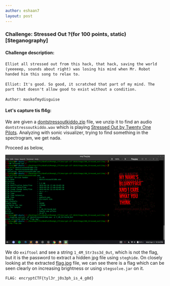 ```yaml
---
author: eshaan7
layout: post
---
```



### Challenge: Stressed Out ?(for 100 points, static) [Steganography]

#### Challenge description: 

	Elliot all stressed out from this hack, that hack, saving the world (yeeeeep, sounds about right) was losing his mind when Mr. Robot handed him this song to relax to.
     
	Elliot: It's good. So good, it scratched that part of my mind. The part that doesn't allow good to exist without a condition.
     
	Author: maskofmydisguise

#### Let's capture tis fl4g: 

We are given a [dontstressoutkiddo.zip](https://github.com/mishrasunny174/encrypt-ctf/blob/master/Stego/100_Stressed_out%3F/dontstressoutkiddo.zip) file, we unzip it to find an audio `dontstressoutkiddo.wav` which is playing [Stressed Out by Twenty One Pilots](https://www.youtube.com/watch?v=pXRviuL6vMY).
Analyzing with sonic visualizer, trying to find something in the spectrogram, we get nada. 

Proceed as below,

<img src="https://raw.githubusercontent.com/abs0lut3pwn4g3/writeups/master/_posts/stressedout.png">

We do `exiftool` and see a string `1_4M_Str3ss3d_0ut`, which is not the flag, but it is the password to extract a hidden jpg file using `steghide`. 
On closely looking at the extracted [flag.jpg](https://github.com/mishrasunny174/encrypt-ctf/blob/master/Stego/100_Stressed_out%3F/flag.jpg) file, we can see there is a flag which can be seen clearly on increasing brightness or using ```stegsolve.jar``` on it.

	FLAG: encryptCTF{tyl3r_j0s3ph_is_4_g0d}